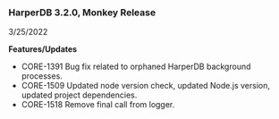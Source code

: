 ### HarperDB 3.2.0, Monkey Release
3/25/2022

**Features/Updates**

* CORE-1391 Bug fix related to orphaned HarperDB background processes. 
* CORE-1509 Updated node version check, updated Node.js version, updated project dependencies. 
* CORE-1518 Remove final call from logger.